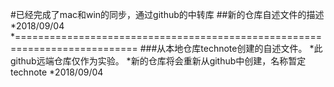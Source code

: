 
#已经完成了mac和win的同步，通过github的中转库
##新的仓库自述文件的描述
*2018/09/04
*===========================================================================
###从本地仓库technote创建的自述文件。
*此github远端仓库仅作为实验。
*新的仓库将会重新从github中创建，名称暂定technote
*2018/09/04
